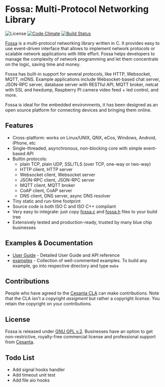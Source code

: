 # Fossa: Multi-Protocol Networking Library

![](https://img.shields.io/badge/license-GPL_2-green.svg "License")
[![Code Climate](https://codeclimate.com/github/roamingunner/fossa/badges/gpa.svg)](https://codeclimate.com/github/roamingunner/fossa)
[![Build Status](https://travis-ci.org/roamingunner/fossa.svg?branch=embed)](https://travis-ci.org/roamingunner/fossa)

[Fossa](https://www.cesanta.com/fossa) is a
multi-protocol networking library written in C.
It provides easy to use event-driven interface that allows to implement
network protocols or scalable network applications  with little effort.
Fossa helps developers to manage the complexity of network programming
and let them concentrate on the logic, saving time and money.

Fossa has built-in support for several protocols, like
HTTP, Websocket, MQTT, mDNS. Example applications include
Websocket-based chat server, JSON-RPC server,
database server with RESTful API, MQTT broker, netcat with SSL and hexdump,
Raspberry PI camera video feed + led control, and more.

Fossa is ideal for the embedded environments, it has been designed as
an open source platform for connecting devices and bringing them online.

## Features

* Cross-platform: works on Linux/UNIX, QNX, eCos, Windows, Android, iPhone, etc
* Single-threaded, asynchronous, non-blocking core with simple event-based API
* Builtin protocols:
   - plain TCP, plain UDP, SSL/TLS (over TCP, one-way or two-way)
   - HTTP client, HTTP server
   - Websocket client, Websocket server
   - JSON-RPC client, JSON-RPC server
   - MQTT client, MQTT broker
   - CoAP client, CoAP server
   - DNS client, DNS server, async DNS resolver
* Tiny static and run-time footprint
* Source code is both ISO C and ISO C++ compliant
* Very easy to integrate: just copy
  [fossa.c](https://raw.githubusercontent.com/cesanta/fossa/master/fossa.c) and
  [fossa.h](https://raw.githubusercontent.com/cesanta/fossa/master/fossa.h)
  files to your build tree
* Extensively tested and production-ready, trusted by many blue chip businesses

## Examples & Documentation

- [User Guide](https://docs.cesanta.com/fossa) - Detailed User Guide and API reference
- [examples](examples) - Collection of well-commented examples. To build any example,
go into respective directory and type `make`

## Contributions

People who have agreed to the
[Cesanta CLA](https://docs.cesanta.com/contributors_la.shtml)
can make contributions. Note that the CLA isn't a copyright
_assigment_ but rather a copyright _license_.
You retain the copyright on your contributions.

## License

Fossa is released under
[GNU GPL v.2](http://www.gnu.org/licenses/old-licenses/gpl-2.0.html).
Businesses have an option to get non-restrictive, royalty-free commercial
license and professional support from [Cesanta](https://www.cesanta.com).

## Todo List

* Add signal hooks handler
* Add timeout unit test
* Add file aio hooks

